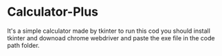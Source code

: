 # Calculator-Plus
It's a simple calculator made by tkinter
to run this cod you should install tkinter and downoad chrome webdriver and paste the exe file in the code path folder.
